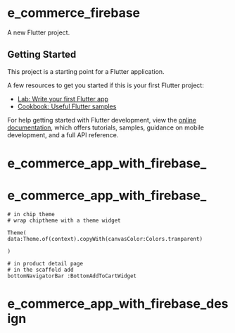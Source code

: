 # e_commerce_firebase

A new Flutter project.

## Getting Started

This project is a starting point for a Flutter application.

A few resources to get you started if this is your first Flutter project:

- [Lab: Write your first Flutter app](https://docs.flutter.dev/get-started/codelab)
- [Cookbook: Useful Flutter samples](https://docs.flutter.dev/cookbook)

For help getting started with Flutter development, view the
[online documentation](https://docs.flutter.dev/), which offers tutorials,
samples, guidance on mobile development, and a full API reference.
# e_commerce_app_with_firebase_
# e_commerce_app_with_firebase_

    # in chip theme
    # wrap chiptheme with a theme widget
    
    Theme(
    data:Theme.of(context).copyWith(canvasColor:Colors.tranparent)
    
    )

    # in product detail page
    # in the scaffold add 
    bottomNavigatorBar :BottomAddToCartWidget

# e_commerce_app_with_firebase_design
